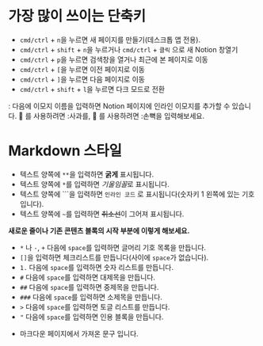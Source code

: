 # 가장 많이 쓰이는 단축키

- `cmd/ctrl` + `n`을 누르면 새 페이지를 만들기(데스크톱 앱 전용).
- `cmd/ctrl` + `shift` + `n`을 누르거나 `cmd/ctrl` + `클릭` 으로 새 Notion 창열기
- `cmd/ctrl` + `p`을 누르면 검색창을 열거나 최근에 본 페이지로 이동
- `cmd/ctrl` + `[`을 누르면 이전 페이지로 이동
- `cmd/ctrl` + `]`을 누르면 다음 페이지로 이동
- `cmd/ctrl` + `shift` + `l`을 누르면 다크 모드로 전환

: 다음에 이모지 이름을 입력하면 Notion 페이지에 인라인 이모지를 추가할 수 있습니다. 
🍎 를 사용하려면 :사과를, 👏 를 사용하려면 :손뼉을 입력해보세요.

# Markdown 스타일

- 텍스트 양쪽에 `**`을 입력하면 **굵게** 표시됩니다.
- 텍스트 양쪽에 `*`를 입력하면 *기울임꼴*로 표시됩니다.
- 텍스트 양쪽에 ```을 입력하면 `인라인 코드` 로 표시됩니다(숫자키 1 왼쪽에 있는 기호입니다).
- 텍스트 양쪽에 `~`를 입력하면 ~~취소선~~이 그어져 표시됩니다.

**새로운 줄이나 기존 콘텐츠 블록의 시작 부분에 이렇게 해보세요.**

- `*` 나 `-`,  `+` 다음에 `space`를 입력하면 글머리 기호 목록을 만듭니다.
- `[]`을 입력하면 체크리스트를 만듭니다(사이에 `space`가 없습니다).
- `1.` 다음에 `space`를 입력하면 숫자 리스트를 만듭니다.
- `#` 다음에 `space`를 입력하면 대제목을 만듭니다.
- `##` 다음에 `space`를 입력하면 중제목을 만듭니다.
- `###` 다음에 `space`를 입력하면 소제목을 만듭니다.
- `>` 다음에 `space`를 입력하면 토글 리스트를 만듭니다.
- `"` 다음에 `space`를 입력하면 인용 블록을 만듭니다.

+ 마크다운 페이지에서 가져온 문구 입니다.
